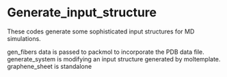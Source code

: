 # Generate_input_structure

These codes generate some sophisticated input structures for MD simulations. 

gen_fibers data is passed to packmol to incorporate the PDB data file. 
generate_system is modifying an input structure generated by moltemplate. 
graphene_sheet is standalone